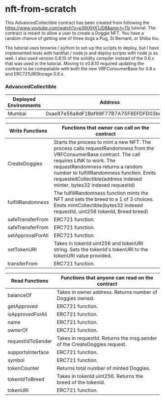 # nft-from-scratch
This AdvancedCollectible contract has been created from following the https://www.youtube.com/watch?v=p36tXHX1JD8&amp;t=11s tutorial. The contract is meant to allow a user to create a Doggie NFT. You have a random chance of getting one of three dogs a Pug, St Bernard, or Shiba Inu.

The tutorial uses brownie / python to set-up the scripts to deploy, but I have implemented tests with hardhat / node js and deploy scripts with node js as well. I also used version 0.8.10 of the solidity compiler instead of the 0.6.x that was used in the tutorial. Moving to v0.8.10 required updating the contract to be compatiable with both the new VRFConsumerBase for 0.8.x and ERC721URIStorage 0.8.x. 

### AdvancedCollectible

| Deployed Environments | Address |
| ----------- | ----------- |
| Mumbai | 0xae87e56a9dF1Baf99F77B7A75F6EFDFD03bc41e5 |

| Write Functions | Functions that owner can call on the contract |
| ----------- | ----------- |
| CreateDoggies | Starts the process to mint a new NFT. The process calls requestRandomness from the VRFConsumerBase contract. The call requires LINK to work. The requestRandomness returns a random number to fulfillRandomness function. Emits requestedCollectible(address indexed minter, bytes32 indexed requestId)   |
| fulfillRandomness | The fulfillRandomness function mints the NFT and sets the breed to a 1 of 3 choices. Emits mintCollectible(bytes32 indexed requestId, uint256 tokenId, Breed breed) |
| safeTransferFrom | ERC721 function. |
| safeTransferFrom | ERC721 function. |
| setApprovalForAll | ERC721 function. |
| setTokenURI |  Takes in tokenId uint256 and tokenURI string. Sets the tokenId's tokenURI to the tokenURI value provided. |
| transferFrom | ERC721 function. |

| Read Functions | Functions that anyone can read on the contract |
| ----------- | ----------- |
| balanceOf | Takes in owner address. Returns number of Doggies owned. |
| getApproved | ERC721 function. |
| isApprovedForAll | ERC721 function. |
| name | ERC721 function. |
| ownerOf | ERC721 function. |
| requestIdToSender | Takes in requestId. Returns the msg.sender of the CreateDoggies request. |
| supportsInterface | ERC721 function. |
| symbol | ERC721 function. |
| tokenCounter | Returns total number of minted Doggies. |
| tokenIdToBreed | Takes in tokenId uint256. Returns the breed of the tokenId. |
| tokenURI | ERC721 function. |
